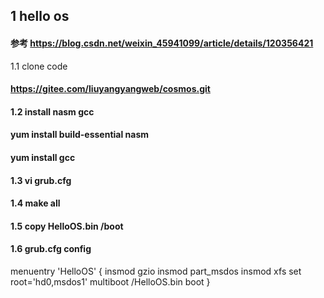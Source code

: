 ## 1 hello os 
#### 参考 https://blog.csdn.net/weixin_45941099/article/details/120356421

1.1 clone code
#### https://gitee.com/liuyangyangweb/cosmos.git

#### 1.2 install nasm  gcc
#### yum install build-essential nasm
#### yum install gcc

#### 1.3 vi grub.cfg

#### 1.4 make all
#### 1.5 copy HelloOS.bin /boot

#### 1.6 grub.cfg config
menuentry 'HelloOS' {
    insmod gzio
    insmod part_msdos
    insmod xfs
    set root='hd0,msdos1'
    multiboot /HelloOS.bin
    boot
}
